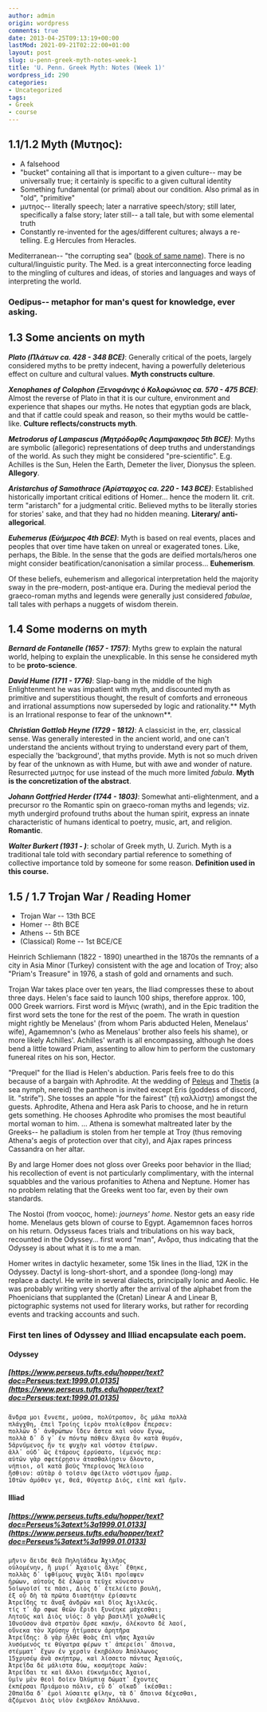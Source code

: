```yaml
---
author: admin
origin: wordpress
comments: true
date: 2013-04-25T09:13:19+00:00
lastMod: 2021-09-21T02:22:00+01:00
layout: post
slug: u-penn-greek-myth-notes-week-1
title: 'U. Penn. Greek Myth: Notes (Week 1)'
wordpress_id: 290
categories:
- Uncategorized
tags:
- Greek
- course
---
```


## 1.1/1.2 Myth (Μυτηος):

  * A falsehood
  * "bucket" containing all that is important to a given culture-- may be universally true; it certainly is specific to a given cultural identity
  * Something fundamental (or primal) about our condition. Also primal as in "old", "primitive"
  * μυτηος-- literally speech; later a narrative speech/story; still later, specifically a false story; later still-- a tall tale, but with some elemental truth
  * Constantly re-invented for the ages/different cultures; always a re-telling. E.g Hercules from Heracles.

Mediterranean-- "the corrupting sea" ([book of same name](http://www.amazon.com/Corrupting-Sea-Study-Mediterranean-History/dp/0631218904)). There is no cultural/linguistic purity. The Med. is a great interconnecting force leading to the mingling of cultures and ideas, of stories and languages and ways of interpreting the world.


### Oedipus-- metaphor for man's quest for knowledge, ever asking.


## 1.3 Some ancients on myth

**_Plato (Πλάτων ca. 428 - 348 BCE)_**: Generally critical of the poets, largely considered myths to be pretty indecent, having a powerfully deleterious effect on culture and cultural values. **Myth constructs culture**.

**_Xenophanes of Colophon (Ξενοφάνης ὀ Κολοφώνιος ca. 570 - 475 BCE)_**: Almost the reverse of Plato in that it is our culture, environment and experience that shapes our myths. He notes that egyptian gods are black, and that if cattle could speak and reason, so their myths would be cattle-like. **Culture reflects/constructs myth**.

**_Metrodorus of Lampascus (Μητρόδορθς Λαμπψακησος 5th BCE)_**: Myths are symbolic (allegoric) representations of deep truths and understandings of the world. As such they might be considered "pre-scientific". E.g. Achilles is the Sun, Helen the Earth, Demeter the liver, Dionysus the spleen. **Allegory**.

**_Aristarchus of Samothrace (Ἀρίσταρχος ca. 220 - 143 BCE)_**: Established historically important critical editions of Homer… hence the modern lit. crit. term "aristarch" for a judgmental critic. Believed myths to be literally stories for stories' sake, and that they had no hidden meaning. **Literary/ anti-allegorical**.

**_Euhemerus (Εὐήμερος 4th BCE)_**: Myth is based on real events, places and peoples that over time have taken on unreal or exagerated tones. Like, perhaps, the Bible. In the sense that the gods are deified mortals/heros one might consider beatification/canonisation a similar process... **Euhemerism**.

Of these beliefs, euhemerism and allegorical interpretation held the majority sway in the pre-modern, post-antique era. During the medieval period the graeco-roman myths and legends were generally just considered _fabulae_, tall tales with perhaps a nuggets of wisdom therein.


## 1.4 Some moderns on myth

**_Bernard de Fontanelle (1657 - 1757)_**: Myths grew  to explain the natural world, helping to explain the unexplicable. In this sense he considered myth to be **proto-science**.

**_David Hume (1711 - 1776)_**: Slap-bang in the middle of the high Enlightenment he was impatient with myth, and discounted myth as primitive and superstitious thought, the result of comforts and erroneous and irrational assumptions now superseded by logic and rationality.** Myth is an Irrational response to fear of the unknown**.

**_Christian Gottlob Heyne (1729 - 1812)_**: A classicist in the, err, classical sense. Was generally interested in the ancient world, and one can't understand the ancients without trying to understand every part of them, especially the 'background', that myths provide. Myth is not so much driven by fear of the unknown as with Hume, but with awe and wonder of nature. Resurrected μυτηος for use instead of the much more limited _fabula_. **Myth is the concretization of the abstract**.

**_Johann Gottfried Herder (1744 - 1803)_**: Somewhat anti-elightenment, and a precursor ro the Romantic spin on graeco-roman myths and legends; viz. myth undergird profound truths about the human spirit,  express an innate characteristic of humans identical to poetry, music, art, and religion. **Romantic**.

**_Walter Burkert (1931 - )_**: scholar of Greek myth, U. Zurich. Myth is a traditional tale told with secondary partial reference to something of collective importance told by someone for some reason.  **Definition used in this course.**

## **1.5 / 1.7 Trojan War / Reading Homer**

  * Trojan War -- 13th BCE
  * Homer -- 8th BCE
  * Athens -- 5th BCE
  * (Classical) Rome -- 1st BCE/CE

Heinrich Schliemann (1822 - 1890) unearthed in the 1870s the remnants of a city in Asia Minor (Turkey) consistent with the age and location of Troy; also "Priam's Treasure" in 1976, a stash of gold and ornaments and such.

Trojan War takes place over ten years, the Iliad compresses these to about three days. Helen's face said to launch 100 ships, therefore approx. 100, 000 Greek warriors. First word is Μῆνις (wrath), and in the Epic tradition the first word sets the tone for the rest of the poem. The wrath in question might rightly be Menelaus' (from whom Paris abducted Helen, Menelaus' wife), Agamemnon's (who as Menelaus' brother also feels his shame), or more likely Achilles'. Achilles' wrath is all encompassing, although he does bend a little toward Priam, assenting to allow him to perform the customary funereal rites on his son, Hector.

"Prequel" for the Iliad is Helen's abduction. Paris feels free to do this because of a bargain with Aphrodite. At the wedding of [Peleus](http://en.wikipedia.org/wiki/Peleus) and [Thetis](http://en.wikipedia.org/wiki/Thetis) (a sea nymph, nereid) the pantheon is invited except Eris (goddess of discord, lit. "strife"). She tosses an apple "for the fairest" (τῇ καλλίστῃ) amongst the guests. Aphrodite, Athena and Hera ask Paris to choose, and he in return gets something. He chooses Aphrodite who promises the most beautiful mortal woman to him. … Athena is somewhat maltreated later by the Greeks-- he palladium is stolen from her temple at Troy (thus removing Athena's aegis of protection over that city), and Ajax rapes princess Cassandra on her altar.

By and large Homer does not gloss over Greeks poor behavior in the Iliad; his recollection of event is not particularly complimentary, with the internal squabbles and the various profanities to Athena and Neptune. Homer has no problem relating that the Greeks went too far, even by their own standards.

The Nostoi (from νοσςος, home): _journeys' home_. Nestor gets an easy ride home. Menelaus gets blown of course to Egypt. Agamemnon faces horros on his return. Odysseus faces trials and tribulations on his way back, recounted in the Odyssey… first word "man", Ανδρα, thus indicating that the Odyssey is about what it is to me a man.

Homer writes in dactylic hexameter, some 15k lines in the Iliad, 12K in the Odyssey. Dactyl is long-short-short, and a spondee (long-long) may replace a dactyl. He write in several dialects, principally Ionic and Aeolic. He was probably writing very shortly after the arrival of the alphabet from the Phoenicians that supplanted the (Cretan) Linear A and Linear B, pictographic systems not used for literary works, but rather for recording events and tracking accounts and such.

### First ten lines of Odyssey and Illiad encapsulate each poem.

#### Odyssey
##### [https://www.perseus.tufts.edu/hopper/text?doc=Perseus:text:1999.01.0135](https://www.perseus.tufts.edu/hopper/text?doc=Perseus:text:1999.01.0135)

```poetry
ἄνδρα μοι ἔννεπε, μοῦσα, πολύτροπον, ὃς μάλα πολλὰ
πλάγχθη, ἐπεὶ Τροίης ἱερὸν πτολίεθρον ἔπερσεν:
πολλῶν δ᾽ ἀνθρώπων ἴδεν ἄστεα καὶ νόον ἔγνω,
πολλὰ δ᾽ ὅ γ᾽ ἐν πόντῳ πάθεν ἄλγεα ὃν κατὰ θυμόν,
5ἀρνύμενος ἥν τε ψυχὴν καὶ νόστον ἑταίρων.
ἀλλ᾽ οὐδ᾽ ὣς ἑτάρους ἐρρύσατο, ἱέμενός περ:
αὐτῶν γὰρ σφετέρῃσιν ἀτασθαλίῃσιν ὄλοντο,
νήπιοι, οἳ κατὰ βοῦς Ὑπερίονος Ἠελίοιο
ἤσθιον: αὐτὰρ ὁ τοῖσιν ἀφείλετο νόστιμον ἦμαρ.
10τῶν ἁμόθεν γε, θεά, θύγατερ Διός, εἰπὲ καὶ ἡμῖν.
```


#### Illiad
##### [https://www.perseus.tufts.edu/hopper/text?doc=Perseus%3atext%3a1999.01.0133](https://www.perseus.tufts.edu/hopper/text?doc=Perseus%3atext%3a1999.01.0133)

```poetry
μῆνιν ἄειδε θεὰ Πηληϊάδεω Ἀχιλῆος
οὐλομένην, ἣ μυρί᾽ Ἀχαιοῖς ἄλγε᾽ ἔθηκε,
πολλὰς δ᾽ ἰφθίμους ψυχὰς Ἄϊδι προΐαψεν
ἡρώων, αὐτοὺς δὲ ἑλώρια τεῦχε κύνεσσιν
5οἰωνοῖσί τε πᾶσι, Διὸς δ᾽ ἐτελείετο βουλή,
ἐξ οὗ δὴ τὰ πρῶτα διαστήτην ἐρίσαντε
Ἀτρεΐδης τε ἄναξ ἀνδρῶν καὶ δῖος Ἀχιλλεύς.
τίς τ᾽ ἄρ σφωε θεῶν ἔριδι ξυνέηκε μάχεσθαι;
Λητοῦς καὶ Διὸς υἱός: ὃ γὰρ βασιλῆϊ χολωθεὶς
10νοῦσον ἀνὰ στρατὸν ὄρσε κακήν, ὀλέκοντο δὲ λαοί,
οὕνεκα τὸν Χρύσην ἠτίμασεν ἀρητῆρα
Ἀτρεΐδης: ὃ γὰρ ἦλθε θοὰς ἐπὶ νῆας Ἀχαιῶν
λυσόμενός τε θύγατρα φέρων τ᾽ ἀπερείσι᾽ ἄποινα,
στέμματ᾽ ἔχων ἐν χερσὶν ἑκηβόλου Ἀπόλλωνος
15χρυσέῳ ἀνὰ σκήπτρῳ, καὶ λίσσετο πάντας Ἀχαιούς,
Ἀτρεΐδα δὲ μάλιστα δύω, κοσμήτορε λαῶν:
Ἀτρεΐδαι τε καὶ ἄλλοι ἐϋκνήμιδες Ἀχαιοί,
ὑμῖν μὲν θεοὶ δοῖεν Ὀλύμπια δώματ᾽ ἔχοντες
ἐκπέρσαι Πριάμοιο πόλιν, εὖ δ᾽ οἴκαδ᾽ ἱκέσθαι:
20παῖδα δ᾽ ἐμοὶ λύσαιτε φίλην, τὰ δ᾽ ἄποινα δέχεσθαι,
ἁζόμενοι Διὸς υἱὸν ἑκηβόλον Ἀπόλλωνα.
```
